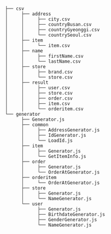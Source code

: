     ├── csv
    │     ├── address
    │     │     ├── city.csv
    │     │     ├── countryBusan.csv
    │     │     ├── countryGyeonggi.csv
    │     │     └── countrySeoul.csv
    │     ├── item
    │     │     └── item.csv
    │     ├── name
    │     │     ├── firstName.csv
    │     │     └── lastName.csv
    │     ├── store
    │     │     ├── brand.csv
    │     │     └── store.csv
    │     ├── result
    │     │     ├── user.csv
    │     │     ├── store.csv
    │     │     ├── order.csv
    │     │     ├── item.csv
    │     │     └── orderitem.csv
    └── generator
          ├── Generator.js
          ├── common
          │     ├── AddressGenerator.js
          │     ├── IdGenerator.js
          │     └── LoadId.js
          ├── item
          │     ├── Generator.js
          │     └── GetItemInfo.js
          ├── order
          │     ├── Generator.js
          │     └── OrderAtGenerator.js
          ├── orderitem
          │     └── OrderAtGenerator.js
          ├── store
          │     ├── Generator.js
          │     └── NameGenerator.js
          └── user
                ├── Generator.js
                ├── BirthdateGenerator.js
                ├── GenderGenerator.js
                └── NameGenerator.js